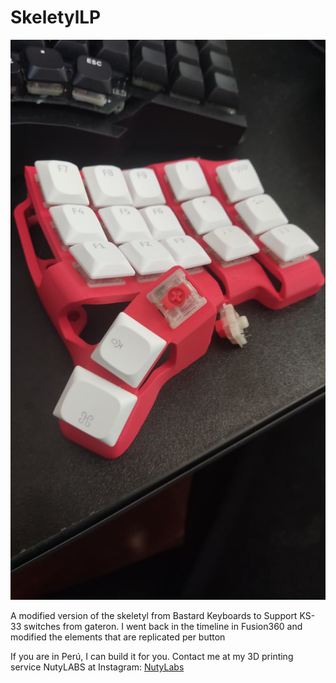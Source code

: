 ﻿# SkeletylLP

![Project Image](Images/SwitchMounted.jpg)

A modified version of the skeletyl from Bastard Keyboards to Support KS-33 switches from gateron. I went back in the timeline in Fusion360 and modified the elements that are replicated per button

If you are in Perú, I can build it for you. Contact me at my 3D printing service NutyLABS at Instagram: [NutyLabs](https://www.instagram.com/nutylabs/)

